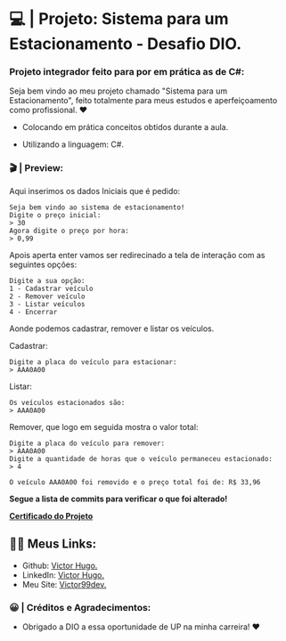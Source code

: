# 💻 | Projeto: Sistema para um Estacionamento - Desafio DIO.

### Projeto integrador feito para por em prática as de C#:

Seja bem vindo ao meu projeto chamado "Sistema para um Estacionamento", feito totalmente para meus estudos e aperfeiçoamento como profissional. ❤️

- Colocando em prática conceitos obtidos durante a aula.

- Utilizando a linguagem: C#.


### 🎬 | Preview: 
Aqui inserimos os dados Iniciais que é pedido:

```
Seja bem vindo ao sistema de estacionamento!
Digite o preço inicial:
> 30
Agora digite o preço por hora:
> 0,99
```
Apois aperta enter vamos ser redirecinado a tela de interação com as seguintes opções:

```
Digite a sua opção:
1 - Cadastrar veículo
2 - Remover veículo
3 - Listar veículos
4 - Encerrar
```
Aonde podemos cadastrar, remover e listar os veículos. 

Cadastrar:
```
Digite a placa do veículo para estacionar:
> AAA0A00
```
Listar:
```
Os veículos estacionados são:     
> AAA0A00
```
Remover, que logo em seguida mostra o valor total:
```
Digite a placa do veículo para remover:
> AAA0A00 
Digite a quantidade de horas que o veículo permaneceu estacionado:
> 4 
```
```
O veículo AAA0A00 foi removido e o preço total foi de: R$ 33,96
```

<b>Segue a lista de commits para verificar o que foi alterado!</b>

<b>[Certificado do Projeto](https://www.dio.me/certificate/7B88E5F1/share)</b>


## 👩‍💻 Meus Links:

- Github: [Victor Hugo.](https://github.com/torugo99)
- LinkedIn: [Victor Hugo.](https://www.linkedin.com/in/victor-hugo99/)
- Meu Site: [Victor99dev.](http://victor99dev.site/)

### 😀 | Créditos e Agradecimentos:

- Obrigado a DIO a essa oportunidade de UP na minha carreira! ❤️
